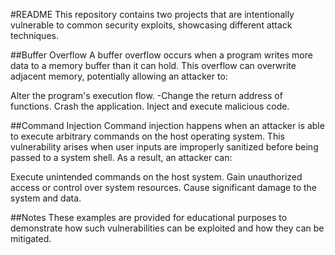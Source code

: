 #README
This repository contains two projects that are intentionally vulnerable to common security exploits, showcasing different attack techniques.


##Buffer Overflow
A buffer overflow occurs when a program writes more data to a memory buffer than it can hold. This overflow can overwrite adjacent memory, potentially allowing an attacker to:

Alter the program's execution flow.
  -Change the return address of functions.
Crash the application.
Inject and execute malicious code.

##Command Injection
Command injection happens when an attacker is able to execute arbitrary commands on the host operating system. This vulnerability arises when user inputs are improperly sanitized before being passed to a system shell. As a result, an attacker can:

Execute unintended commands on the host system.
Gain unauthorized access or control over system resources.
Cause significant damage to the system and data.

##Notes
These examples are provided for educational purposes to demonstrate how such vulnerabilities can be exploited and how they can be mitigated.
